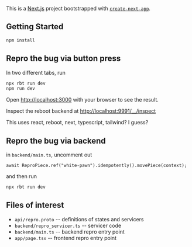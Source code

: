 This is a [Next.js](https://nextjs.org) project bootstrapped with [`create-next-app`](https://nextjs.org/docs/app/api-reference/cli/create-next-app).

## Getting Started

```bash
npm install
```

## Repro the bug via button press

In two different tabs, run
```bash
npx rbt run dev
npm run dev
```

Open [http://localhost:3000](http://localhost:3000) with your browser to see the result.

Inspect the reboot backend at [http://localhost:9991/__/inspect](http://localhost:9991/__/inspect)

This uses react, reboot, next, typescript, tailwind? I guess?

## Repro the bug via backend

in `backend/main.ts`, uncomment out

```
await ReproPiece.ref("white-pawn").idempotently().movePiece(context);
```

and then run

```bash
npx rbt run dev
```

## Files of interest
 * `api/repro.proto` -- definitions of states and servicers 
 * `backend/repro_servicer.ts` -- servicer code
 * `backend/main.ts` -- backend repro entry point
 * `app/page.tsx` -- frontend repro entry point